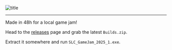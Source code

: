 ![title](https://github.com/user-attachments/assets/546dc3c5-dfb6-481c-a957-5fac764d3d6f)

---

Made in 48h for a local game jam!

Head to the [releases](https://github.com/Swifter1243/Grasping-At-Straws/releases/latest) page and grab the latest `Builds.zip`.

Extract it somewhere and run `SLC_GameJam_2025_1.exe`.
